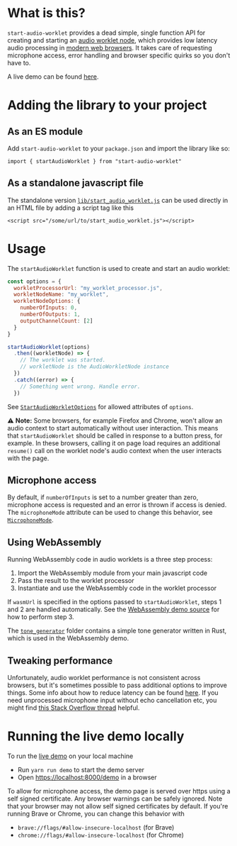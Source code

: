 # What is this?

`start-audio-worklet` provides a dead simple, single function API for creating and starting an [audio worklet node](https://developer.mozilla.org/en-US/docs/Web/API/AudioWorkletNode), which provides low latency audio processing in [modern web browsers](https://caniuse.com/?search=AudioWorklet). It takes care of requesting microphone access, error handling and browser specific quirks so you don't have to.

A live demo can be found [here](https://stuffmatic.github.io/start-audio-worklet/).

# Adding the library to your project

## As an ES module

Add `start-audio-worklet` to your `package.json` and import the library like so:

```import { startAudioWorklet } from "start-audio-worklet"```

## As a standalone javascript file

The standalone version [`lib/start_audio_worklet.js`](lib/start_audio_worklet.js) can be used directly in an HTML file by adding a script tag like this

```<script src="/some/url/to/start_audio_worklet.js"></script>```

# Usage

The `startAudioWorklet` function is used to create and start an audio worklet:

```javascript
const options = {
  workletProcessorUrl: "my_worklet_processor.js",
  workletNodeName: "my_worklet",
  workletNodeOptions: {
    numberOfInputs: 0,
    numberOfOutputs: 1,
    outputChannelCount: [2]
  }
}

startAudioWorklet(options)
  .then((workletNode) => {
    // The worklet was started.
    // workletNode is the AudioWorkletNode instance
  })
  .catch((error) => {
    // Something went wrong. Handle error.
  })
```

See [`StartAudioWorkletOptions`](lib/index.d.ts#L45) for allowed attributes of `options`.

⚠️ __Note:__ Some browsers, for example Firefox and Chrome, won't allow an audio context to start automatically without user interaction. This means that `startAudioWorklet` should be called in response to a button press, for example. In these browsers, calling it on page load requires an additional `resume()` call on the worklet node's audio context when the user interacts with the page.

## Microphone access

By default, if `numberOfInputs` is set to a number greater than zero, microphone access is requested and an error is thrown if access is denied. The `microphoneMode` attribute can be used to change this behavior, see [`MicrophoneMode`](lib/index.d.ts#L22).

## Using WebAssembly

Running WebAssembly code in audio worklets is a three step process:

1. Import the WebAssembly module from your main javascript code
2. Pass the result to the worklet processor
3. Instantiate and use the WebAssembly code in the worklet processor

If `wasmUrl` is specified in the options passed to `startAudioWorklet`,  steps 1 and 2 are handled automatically. See the [WebAssembly demo source](demo/demo_wasm_processor.js#L5) for how to perform step 3.

The [`tone_generator`](tone_generator) folder contains a simple tone generator written in Rust, which is used in the WebAssembly demo.

## Tweaking performance

Unfortunately, audio worklet performance is not consistent across browsers, but it's sometimes possible to pass additional options to improve things. Some info about how to reduce latency can be found [here](https://www.jefftk.com/p/audioworklet-latency-firefox-vs-chrome). If you need unprocessed microphone input without echo cancellation etc, you might find [this Stack Overflow thread](https://stackoverflow.com/questions/61399683/getusermedia-how-can-i-improve-audio-quality-how-can-i-make-audio-to-stop-echoi) helpful.

# Running the live demo locally

To run the [live demo](https://stuffmatic.github.io/start-audio-worklet/) on your local machine

* Run `yarn run demo` to start the demo server
* Open [https://localhost:8000/demo](https://localhost:8000/demo) in a browser

To allow for microphone access, the demo page is served over https using a self signed certificate. Any browser warnings can be safely ignored. Note that your browser may not allow self signed certificates by default. If you're running Brave or Chrome, you can change this behavior with

* `brave://flags/#allow-insecure-localhost` (for Brave)
* `chrome://flags/#allow-insecure-localhost` (for Chrome)